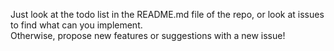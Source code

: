 Just look at the todo list in the README.md file of the repo, or look at issues to find what can you implement.<br>
Otherwise, propose new features or suggestions with a new issue!
